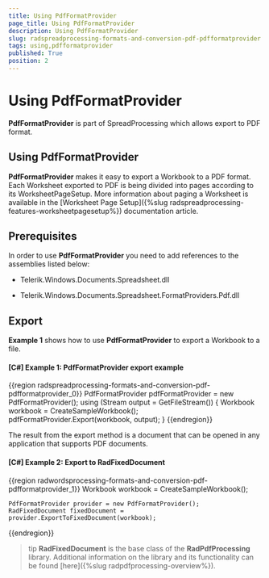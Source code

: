```yaml
---
title: Using PdfFormatProvider
page_title: Using PdfFormatProvider
description: Using PdfFormatProvider
slug: radspreadprocessing-formats-and-conversion-pdf-pdfformatprovider
tags: using,pdfformatprovider
published: True
position: 2
---
```


# Using PdfFormatProvider



__PdfFormatProvider__ is part of SpreadProcessing which allows export to PDF format.
      

## Using PdfFormatProvider

__PdfFormatProvider__ makes it easy to export a Workbook to a PDF format. Each Worksheet exported to PDF is being divided into pages according to its WorksheetPageSetup. More information about paging a Worksheet is available in the [Worksheet Page Setup]({%slug radspreadprocessing-features-worksheetpagesetup%}) documentation article.
        

## Prerequisites

In order to use __PdfFormatProvider__ you need to add references to the assemblies listed below:
        

* Telerik.Windows.Documents.Spreadsheet.dll
            

* Telerik.Windows.Documents.Spreadsheet.FormatProviders.Pdf.dll
            

## Export

__Example 1__ shows how to use __PdfFormatProvider__ to export a Workbook to a file.
        

#### __[C#] Example 1: PdfFormatProvider export example__

{{region radspreadprocessing-formats-and-conversion-pdf-pdfformatprovider_0}}
    PdfFormatProvider pdfFormatProvider = new PdfFormatProvider();
    using (Stream output = GetFileStream())
    {
        Workbook workbook = CreateSampleWorkbook();
        pdfFormatProvider.Export(workbook, output);
    }
{{endregion}}



The result from the export method is a document that can be opened in any application that supports PDF documents.
        
#### __[C#] Example 2: Export to RadFixedDocument__
{{region  radwordsprocessing-formats-and-conversion-pdf-pdfformatprovider_1}}
    Workbook workbook = CreateSampleWorkbook();

    PdfFormatProvider provider = new PdfFormatProvider();
    RadFixedDocument fixedDocument = provider.ExportToFixedDocument(workbook);
{{endregion}}

>tip __RadFixedDocument__ is the base class of the __RadPdfProcessing__ library. Additional information on the library and its functionality can be found [here]({%slug radpdfprocessing-overview%}).